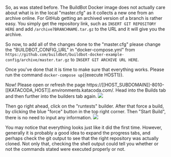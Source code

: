 So, as was stated before. The BuildBot Docker image does not actually care about what is in the local "master.cfg" as it collects a new one from an archive online. For GitHub getting an archived version of a branch is rather easy.
You simply get the repository link, such as `INSERT GIT REPOSITORY HERE` and add `/archive7BRANCHNAME.tar.gz` to the URL and it will give you the archive. 

So now, to add all of the changes done to the "master.cfg" please change the "BUILDBOT_CONFIG_URL" in "docker-compose.yml" from `https://github.com/buildbot/buildbot-docker-example-config/archive/master.tar.gz`
to `INSERT GIT ARCHIVE URL HERE`.

Once you've done that it is time to make sure that everything works. Please run the command `docker-compose up`{{execute HOST1}}.

Now! Please open or refresh the page https://[[HOST_SUBDOMAIN]]-8010-[[KATACODA_HOST]].environments.katacoda.com/. Head into the Builds tab and then further into the builders tab again. 
![](https://i.gyazo.com/e1c0d65a0244dd24f8339a72509db0dc.gif)

Then go right ahead, click on the "runtests" builder. After that force a build, by clicking the blue "force" button in the top right corner. Then "Start Build", there is no need to input any information. 
![](https://i.gyazo.com/645aec94e79b922d17ce9732ca21fc65.gif)

You may notice that everything looks just like it did the first time. However, generally it is probably a good idea to expand the progress tabs, and perhaps check the git output to see that the right repository was actually cloned.
Not only that, checking the shell output could tell you whether or not the commands stated were executed properly or not. 